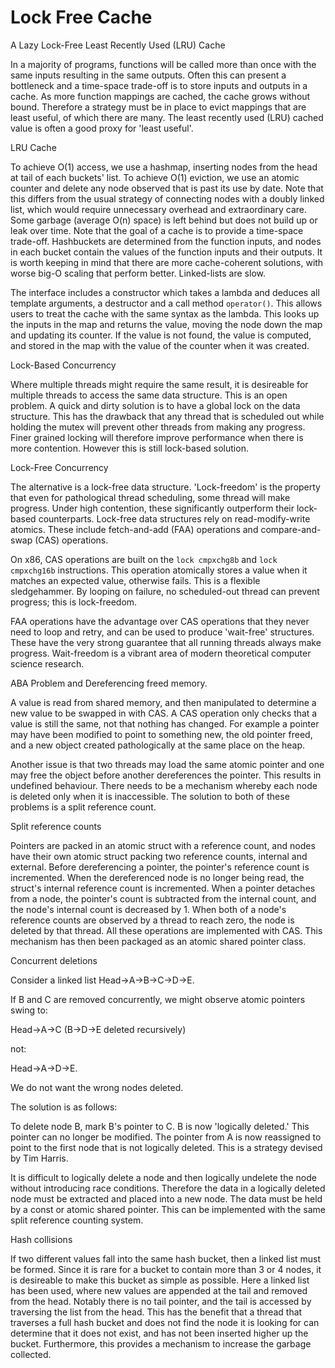# Lock Free Cache
A Lazy Lock-Free Least Recently Used (LRU) Cache

In a majority of programs, functions will be called more than once with the same inputs resulting in the same outputs. Often this can present a bottleneck and a time-space trade-off is to store inputs and outputs in a cache. As more function mappings are cached, the cache grows without bound. Therefore a strategy must be in place to evict mappings that are least useful, of which there are many. The least recently used (LRU) cached value is often a good proxy for 'least useful'.

LRU Cache

To achieve O(1) access, we use a hashmap, inserting nodes from the head at tail of each buckets' list. To achieve O(1) eviction, we use an atomic counter and delete any node observed that is past its use by date. Note that this differs from the usual strategy of connecting nodes with a 
doubly linked list, which would require unnecessary overhead and extraordinary care. Some garbage (average O(n) space) is left behind but does not build up or leak over time. Note that the goal of a cache is to provide a time-space trade-off.
Hashbuckets are determined from the function inputs, and nodes in each bucket contain the values of the function inputs and their outputs. It is worth keeping in mind that there are more cache-coherent solutions, with worse big-O scaling that perform better. Linked-lists are slow.

The interface includes a constructor which takes a lambda and deduces all template arguments, a destructor and a call method `operator()`. This allows users to treat the cache with the same syntax as the lambda. This looks up the inputs in the map and returns the value, moving the node down the map and updating its counter. If the value is not found, the value is computed, and stored in the map with the value of the counter when it was created.

Lock-Based Concurrency

Where multiple threads might require the same result, it is desireable for multiple threads to access the same data structure. This is an open problem. A quick and dirty solution is to have a global lock on the data structure. This has the drawback that any thread that is scheduled out while holding the mutex will prevent other threads from making any progress. Finer grained locking will therefore improve performance when there is more contention. However this is still lock-based solution.

Lock-Free Concurrency

The alternative is a lock-free data structure. 'Lock-freedom' is the property that even for pathological thread scheduling, some thread will make progress. Under high contention, these significantly outperform their lock-based counterparts. Lock-free data structures rely on read-modify-write atomics. These include fetch-and-add (FAA) operations and compare-and-swap (CAS) operations.

On x86, CAS operations are built on the `lock cmpxchg8b` and `lock cmpxchg16b` instructions. This operation atomically stores a value when it matches an expected value, otherwise fails. This is a flexible sledgehammer. By looping on failure, no scheduled-out thread can prevent progress; this is lock-freedom.

FAA operations have the advantage over CAS operations that they never need to loop and retry, and can be used to produce 'wait-free' structures. These have the very strong guarantee that all running threads always make progress. Wait-freedom is a vibrant area of modern theoretical computer science research.

ABA Problem and Dereferencing freed memory.

A value is read from shared memory, and then manipulated to determine a new value to be swapped in with CAS. A CAS operation only checks that a value is still the same, not that nothing has changed. For example a pointer may have been modified to point to something new, the old pointer freed, and a new object created pathologically at the same place on the heap.

Another issue is that two threads may load the same atomic pointer and one may free the object before another dereferences the pointer. This results in undefined behaviour. There needs to be a mechanism whereby each node is deleted only when it is inaccessible. The solution to both of these problems is a split reference count.

Split reference counts

Pointers are packed in an atomic struct with a reference count, and nodes have their own atomic struct packing two reference counts, internal and external. Before dereferencing a pointer, the pointer's reference count is incremented. When the dereferenced node is no longer being read, the struct's internal reference count is incremented. When a pointer detaches from a node, the pointer's count is subtracted from the internal count, and the node's internal count is decreased by 1. When both of a node's reference counts are observed by a thread to reach zero, the node is deleted by that thread. All these operations are implemented with CAS.
This mechanism has then been packaged as an atomic shared pointer class.

Concurrent deletions

Consider a linked list Head->A->B->C->D->E.

If B and C are removed concurrently, we might observe atomic pointers swing to:

  Head->A->C (B->D->E deleted recursively)
  
not:

  Head->A->D->E.
  
  We do not want the wrong nodes deleted.

The solution is as follows:

To delete node B, mark B's pointer to C. B is now 'logically deleted.' This pointer can no longer be modified. The pointer from A is now reassigned to point to the first node that is not logically deleted. This is a strategy devised by Tim Harris.

It is difficult to logically delete a node and then logically undelete the node without introducing race conditions. Therefore the data in a logically deleted node must be extracted and placed into a new node. The data must be held by a const or atomic shared pointer. This can be implemented with the same split reference counting system.

Hash collisions

If two different values fall into the same hash bucket, then a linked list must be formed. Since it is rare for a bucket to contain more than 3 or 4 nodes, it is desireable to make this bucket as simple as possible. Here a linked list has been used, where new values are appended at the tail and removed from the head. Notably there is no tail pointer, and the tail is accessed by traversing the list from the head. This has the benefit that a thread that traverses a full hash bucket and does not find the node it is looking for can determine that it does not exist, and has not been inserted higher up the bucket. Furthermore, this provides a mechanism to increase the garbage collected.

